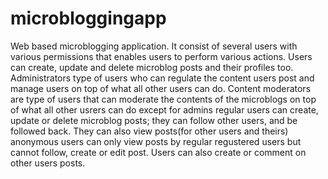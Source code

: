 # microbloggingapp
Web based microblogging application.
It consist of several users with various permissions that enables users to perform various actions.
Users can create, update and delete microblog posts and their profiles too.
Administrators type of users who can regulate the content users post and manage users on top of what all other users can do.
Content moderators are type of users that can moderate the contents of the microblogs on top of what all other usrers can do except for admins
regular users can create, update or delete microblog posts; they can follow other users, and be followed back. They can also view posts(for other users and theirs)
anonymous users can only view posts by regular regustered users but cannot follow, create or edit post.
Users can also create or comment on other users posts.

